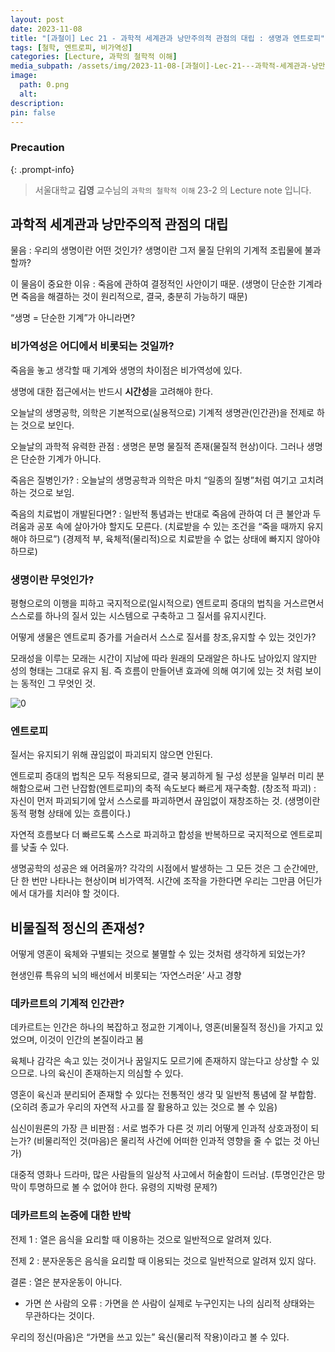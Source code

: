 ```yaml
---
layout: post
date: 2023-11-08
title: "[과철이] Lec 21 - 과학적 세계관과 낭만주의적 관점의 대립 : 생명과 엔트로피"
tags: [철학, 엔트로피, 비가역성]
categories: [Lecture, 과학의 철학적 이해]
media_subpath: /assets/img/2023-11-08-[과철이]-Lec-21---과학적-세계관과-낭만주의적-관점의-대립-:-생명과-엔트로피.md
image:
  path: 0.png
  alt:  
description:  
pin: false
---
```



### Precaution


{: .prompt-info}


> 서울대학교 **김영** 교수님의 `과학의 철학적 이해` 23-2 의 Lecture note 입니다. 


## 과학적 세계관과 낭만주의적 관점의 대립


물음 : 우리의 생명이란 어떤 것인가? 생명이란 그저 물질 단위의 기계적 조립물에 불과할까?


이 물음이 중요한 이유 : 죽음에 관하여 결정적인 사안이기 때문. (생명이 단순한 기계라면 죽음을 해결하는 것이 원리적으로, 결국, 충분히 가능하기 때문)


“생명 = 단순한 기계”가 아니라면?


### 비가역성은 어디에서 비롯되는 것일까?


죽음을 놓고 생각할 때 기계와 생명의 차이점은 비가역성에 있다.


생명에 대한 접근에서는 반드시 **시간성**을 고려해야 한다.


오늘날의 생명공학, 의학은 기본적으로(실용적으로) 기계적 생명관(인간관)을 전제로 하는 것으로 보인다.


오늘날의 과학적 유력한 관점 : 생명은 분명 물질적 존재(물질적 현상)이다. 그러나 생명은 단순한 기계가 아니다.


죽음은 질병인가? : 오늘날의 생명공학과 의학은 마치 “일종의 질병”처럼 여기고 고치려 하는 것으로 보임.


죽음의 치료법이 개발된다면? : 일반적 통념과는 반대로 죽음에 관하여 더 큰 불안과 두려움과 공포 속에 살아가야 할지도 모른다. (치료받을 수 있는 조건을 “죽을 때까지 유지해야 하므로”) (경제적 부, 육체적(물리적)으로 치료받을 수 없는 상태에 빠지지 않아야 하므로)


### 생명이란 무엇인가?


평형으로의 이행을 피하고 국지적으로(일시적으로) 엔트로피 증대의 법칙을 거스르면서 스스로를 하나의 질서 있는 시스템으로 구축하고 그 질서를 유지시킨다.


어떻게 생물은 엔트로피 증가를 거슬러서 스스로 질서를 창조,유지할 수 있는 것인가?


모래성을 이루는 모래는 시간이 지남에 따라 원래의 모래알은 하나도 남아있지 않지만 성의 형태는 그대로 유지 됨. 즉 흐름이 만들어낸 효과에 의해 여기에 있는 것 처럼 보이는 동적인 그 무엇인 것.


![0](/0.png)


### 엔트로피


질서는 유지되기 위해 끊임없이 파괴되지 않으면 안된다.


엔트로피 증대의 법칙은 모두 적용되므로, 결국 붕괴하게 될 구성 성분을 일부러 미리 분해함으로써 그런 난잡함(엔트로피)의 축적 속도보다 빠르게 재구축함. (창조적 파괴) : 자신이 먼저 파괴되기에 앞서 스스로를 파괴하면서 끊임없이 재창조하는 것. (생명이란 동적 평형 상태에 있는 흐름이다.)


자연적 흐름보다 더 빠르도록 스스로 파괴하고 합성을 반복하므로 국지적으로 엔트로피를 낮출 수 있다.


생명공학의 성공은 왜 어려울까? 각각의 시점에서 발생하는 그 모든 것은 그 순간에만, 단 한 번만 나타나는 현상이며 비가역적. 시간에 조작을 가한다면 우리는 그만큼 어딘가에서 대가를 치러야 할 것이다.


## 비물질적 정신의 존재성?


어떻게 영혼이 육체와 구별되는 것으로 불멸할 수 있는 것처럼 생각하게 되었는가?


현생인류 특유의 뇌의 배선에서 비롯되는 ‘자연스러운’ 사고 경향


### 데카르트의 기계적 인간관?


데카르트는 인간은 하나의 복잡하고 정교한 기계이나, 영혼(비물질적 정신)을 가지고 있었으며, 이것이 인간의 본질이라고 봄


육체나 감각은 속고 있는 것이거나 꿈일지도 모르기에 존재하지 않는다고 상상할 수 있으므로. 나의 육신이 존재하는지 의심할 수 있다.


영혼이 육신과 분리되어 존재할 수 있다는 전통적인 생각 및 일반적 통념에 잘 부합함. (오히려 종교가 우리의 자연적 사고를 잘 활용하고 있는 것으로 볼 수 있음)


심신이원론의 가장 큰 비판점 : 서로 범주가 다른 것 끼리 어떻게 인과적 상호과정이 되는가? (비물리적인 것(마음)은 물리적 사건에 어떠한 인과적 영향을 줄 수 없는 것 아닌가)


대중적 영화나 드라마, 많은 사람들의 일상적 사고에서 허술함이 드러남. (투명인간은 망막이 투명하므로 볼 수 없어야 한다. 유령의 지박령 문제?)


### 데카르트의 논증에 대한 반박


전제 1 : 열은 음식을 요리할 때 이용하는 것으로 일반적으로 알려져 있다.


전제 2 : 분자운동은 음식을 요리할 때 이용되는 것으로 일반적으로 알려져 있지 않다.


결론 : 열은 분자운동이 아니다.

- 가면 쓴 사람의 오류 : 가면을 쓴 사람이 실제로 누구인지는 나의 심리적 상태와는 무관하다는 것이다.

우리의 정신(마음)은 “가면을 쓰고 있는” 육신(물리적 작용)이라고 볼 수 있다.



<script>
  window.MathJax = {
    tex: {
      macros: {
        R: "\\mathbb{R}",
        N: "\\mathbb{N}",
        Z: "\\mathbb{Z}",
        Q: "\\mathbb{Q}",
        C: "\\mathbb{C}",
        proj: "\\operatorname{proj}",
        rank: "\\operatorname{rank}",
        im: "\\operatorname{im}",
        dom: "\\operatorname{dom}",
        codom: "\\operatorname{codom}",
        argmax: "\\operatorname*{arg\,max}",
        argmin: "\\operatorname*{arg\,min}",
        "\{": "\\lbrace",
        "\}": "\\rbrace",
        sub: "\\subset",
        sup: "\\supset",
        sube: "\\subseteq",
        supe: "\\supseteq"
      },
      tags: "ams",
      strict: false, 
      inlineMath: [["$", "$"], ["\\(", "\\)"]],
      displayMath: [["$$", "$$"], ["\\[", "\\]"]]
    },
    options: {
      skipHtmlTags: ["script", "noscript", "style", "textarea", "pre"]
    }
  };
</script>
<script async src="https://cdn.jsdelivr.net/npm/mathjax@3/es5/tex-mml-chtml.js"></script>
